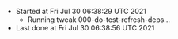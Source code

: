   - Started at Fri Jul 30 06:38:29 UTC 2021
    - Running tweak 000-do-test-refresh-deps...
  - Last done at Fri Jul 30 06:38:56 UTC 2021
